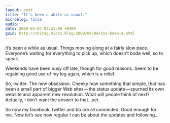 ```yaml
---
layout: post
title: "It’s been a while as usual."
microblog: false
audio: 
date: 2009-04-04 07:21:00 +0400
guid: http://chirag.micro.blog/2009/04/04/its-been-a.html
---
```

<p>It’s been a while as usual. Things moving along at a fairly slow pace. Everyone’s waiting for everything to pick up, which doesn’t bode well, so to speak.</p>
<p>Weekends have been busy off late, though for good reasons. Seem to be regaining good use of my leg again, which is a relief.</p>
<p>So, twitter. The new obsession. Cheeky how something that simple, that has been a small part of bigger Web sites — the status update — spurned its own website and apparent new revolution. What will people think of next? Actually, I don’t want the answer to that…yet.</p>
<p>So now my facebook, twitter and bb are all connected. Good enough for me. Now let’s see how regular I can be about the updates and following…</p>
